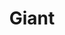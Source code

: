 ---
title: "Giant"
url: /philadelphia/giant-south-christopher-columbus-boulevard/
shop: supermarket
---